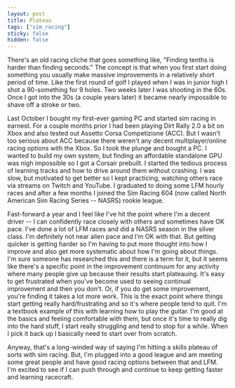 ```yaml
---
layout: post
title: Plateau
tags: ["sim_racing"]
sticky: false
hidden: false
---
```


There's an old racing cliche that goes something like, "Finding tenths is harder than finding seconds."  The concept is that when you first start doing something you usually make massive improvements in a relatively short period of time.  Like the first round of golf I played when I was in junior high I shot a 90-something for 9 holes.  Two weeks later I was shooting in the 60s.  Once I got into the 30s (a couple years later) it became nearly impossible to shave off a stroke or two.

Last October I bought my first-ever gaming PC and started sim racing in earnest.  For a couple months prior I had been playing Dirt Rally 2.0 a bit on Xbox and also tested out Assetto Corsa Competizione (ACC).  But I wasn't too serious about ACC because there weren't any decent multiplayer/online racing options with the Xbox.  So I took the plunge and bought a PC.  I wanted to build my own system, but finding an affordable standalone GPU was nigh impossible so I got a Corsair prebuilt.  I started the tedious process of learning tracks and how to drive around them without crashing.  I was slow, but motivated to get better so I kept practicing, watching others race via streams on Twitch and YouTube.  I graduated to doing some LFM hourly races and after a few months I joined the Sim Racing 604 (now called North American Sim Racing Series -- NASRS) rookie league.

Fast-forward a year and I feel like I've hit the point where I'm a decent driver -- I can confidently race closely with others and sometimes have OK pace.  I've done a lot of LFM races and did a NASRS season in the silver class.  I'm definitely not near alien pace and I'm OK with that.  But getting quicker is getting harder so I'm having to put more thought into how I improve and also get more systematic about how I'm going about things.  I'm sure someone has researched this and there is a term for it, but it seems like there's a specific point in the improvement continuum for any activity where many people give up because their results start plateauing.  It's easy to get frustrated when you've become used to seeing continual improvement and then you don't.  Or, if you do get some improvement, you're finding it takes a lot more work.  This is the exact point where things start getting really hard/frustrating and so it's where people tend to quit.  I'm a textbook example of this with learning how to play the guitar.  I'm good at the basics and feeling comfortable with them, but once it's time to really dig into the hard stuff, I start really struggling and tend to stop for a while.  When I pick it back up I basically need to start over from scratch.

Anyway, that's a long-winded way of saying I'm hitting a skills plateau of sorts with sim racing.  But, I'm plugged into a good league and am meeting some great people and have good racing options between that and LFM.  I'm excited to see if I can push through and continue to keep getting faster and learning racecraft.